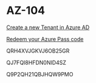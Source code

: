 # AZ-104

[Create a new Tenant in Azure AD](https://github.com/www42/aztraining/blob/master/New-Tenant/Create-Tenant.md) 

[Redeem your Azure Pass code](https://github.com/www42/aztraining/blob/master/New-Tenant/Redeem-Azure-Pass.md)

QRH4XVJGKVJ6OB25GR

QJ7FQI8HFDN0NID4SZ 

Q9P2QH21QBJHQW9PMO